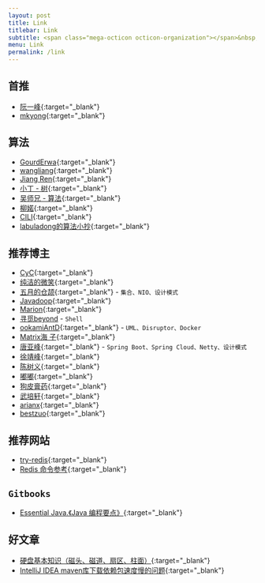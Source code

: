```yaml
---
layout: post
title: Link
titlebar: Link
subtitle: <span class="mega-octicon octicon-organization"></span>&nbsp;&nbsp; Resource link
menu: Link
permalink: /link
---
```


## 首推  

- [阮一峰](http://www.ruanyifeng.com/blog/){:target="_blank"}  
- [mkyong](https://mkyong.com/){:target="_blank"}  


## 算法  
- [GourdErwa](https://github.com/GourdErwa/algorithms){:target="_blank"}  
- [wangliang](https://leetcode.wang/){:target="_blank"}  
- [Jiang Ren](https://jiangren.work/categories/%E7%AE%97%E6%B3%95/){:target="_blank"}  
- [小丁 - 树](https://tding.top/archives/101cdf53.html#105-%E4%BB%8E%E5%89%8D%E5%BA%8F%E4%B8%8E%E4%B8%AD%E5%BA%8F%E9%81%8D%E5%8E%86%E5%BA%8F%E5%88%97%E6%9E%84%E9%80%A0%E4%BA%8C%E5%8F%89%E6%A0%91){:target="_blank"}  
- [吴师兄 - 算法](https://www.cxyxiaowu.com/){:target="_blank"}  
- [柳婼](https://www.liuchuo.net/){:target="_blank"}  
- [CILI](http://micili.cn/){:target="_blank"}  
- [labuladong的算法小抄](https://labuladong.gitbook.io/algo/){:target="_blank"}    

## 推荐博主  

- [CyC](https://cyc2018.github.io/CS-Notes/#/){:target="_blank"}  
- [纯洁的微笑](http://www.ityouknow.com/){:target="_blank"}  
- [五月的仓颉](https://www.cnblogs.com/xrq730/){:target="_blank"} - `集合、NIO、设计模式`
- [Javadoop](https://www.javadoop.com/){:target="_blank"}  
- [Marion](https://www.majingjing.cn/){:target="_blank"}
- [寻觅beyond](https://www.cnblogs.com/-beyond/category/961475.html) - `Shell`
- [ookamiAntD](https://yangbingdong.com/){:target="_blank"} - `UML、Disruptor、Docker`  
- [Matrix海 子](https://www.cnblogs.com/dolphin0520/){:target="_blank"}   
- [唐亚峰](https://blog.battcn.com/){:target="_blank"} - `Spring Boot、Spring Cloud、Netty、设计模式`   
- [徐靖峰](https://www.cnkirito.moe/archives/){:target="_blank"}  
- [陈树义](https://www.cnblogs.com/chanshuyi/){:target="_blank"}  
- [嘟嘟](http://tengj.top/){:target="_blank"}  
- [狗皮膏药](https://plushunter.github.io/){:target="_blank"}  
- [武培轩](https://www.cnblogs.com/wupeixuan/){:target="_blank"}  
- [arianx](https://arianx.me/archives/){:target="_blank"}  
- [bestzuo](https://bestzuo.cn/){:target="_blank"}  

## 推荐网站  

- [try-redis](http://try.redis.io/){:target="_blank"}  
- [Redis 命令参考](http://doc.redisfans.com/){:target="_blank"}  


## `Gitbooks`  
- [Essential Java.《Java 编程要点》](https://waylau.gitbooks.io/essential-java/){:target="_blank"}  


## 好文章
- [硬盘基本知识（磁头、磁道、扇区、柱面）](https://www.cnblogs.com/jswang/p/9071847.html){:target="_blank"}
- [IntelliJ IDEA maven库下载依赖包速度慢的问题](https://www.cnblogs.com/skying555/p/8729733.html){:target="_blank"}




